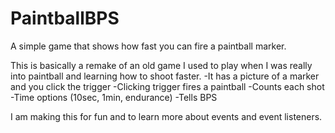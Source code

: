 # PaintballBPS
A simple game that shows how fast you can fire a paintball marker.

This is basically a remake of an old game I used to play
when I was really into paintball and learning how to
shoot faster.
-It has a picture of a marker and you click the trigger
-Clicking trigger fires a paintball
-Counts each shot
-Time options (10sec, 1min, endurance)
-Tells BPS

I am making this for fun and to learn more about events and
event listeners.